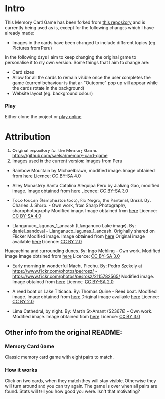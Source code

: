 # Intro

This Memory Card Game has been forked from [this repository](https://github.com/saelsa/memory-card-game) and is currently being used as is, except for the following changes which I have already made:
* Images in the cards have been changed to include different topics (eg. Pictures from Peru)

In the following days I aim to keep changing the original game to personalise it to my own version. Some things that I aim to change are:
* Card sizes
* Allow for all the cards to remain visible once the user completes the game (current behaviour is that an "Outcome" pop up will appear while the cards rotate in the background)
* Website layout (eg. background colour)

### Play 

Either clone the project or [play online](https://scinana.github.io/memory-card-game/)

# Attribution
1. Original repository for the Memory Game: https://github.com/saelsa/memory-card-game
1. Images used in the current version: Images from Peru

 * Rainbow Mountain by Michaelbrawn, modified image. 
Image obtained from [here](https://en.wikipedia.org/wiki/Vinicunca#/media/File:Rainbow_Mountain_Peru.jpg)
Licence: [CC BY-SA 4.0](https://creativecommons.org/licenses/by-sa/4.0)

* Alley Monastery Santa Catalina Arequipa Peru by Jialiang Gao, modified image. 
Image obtained from [here](https://en.wikipedia.org/wiki/Monastery_of_Santa_Catalina_de_Siena,_Arequipa#/media/File:Alley_Monastery_Santa_Catalina_Arequipa_Peru.jpg) 
Licence: [CC BY-SA 3.0](https://creativecommons.org/licenses/by-sa/3.0/)
  
* Toco toucan (Ramphastos toco), Rio Negro, the Pantanal, Brazil. 
By: Charles J. Sharp. - Own work, from Sharp Photography, sharpphotography
Modified image. 
Image obtained from [here](https://en.wikipedia.org/wiki/Toucan#/media/File:Toco_toucan_(Ramphastos_toco)_adult.JPG)
Licence: [CC BY-SA 4.0](https://creativecommons.org/licenses/by-sa/4.0)
  
* Llanganuco_lagunas_1_ancash (Llanganuco Lake image). 
By: daniel_sandoval - Llanganuco_lagunas_1_ancash. Originally shared on Flicker
Modified image. 
Image obtained from [here](https://commons.wikimedia.org/wiki/File:Llanganuco_ancash.jpg)
Original image available [here](https://www.flickr.com/photos/91757435@N00/4165055562/)
Licence: [CC BY 2.0](https://creativecommons.org/licenses/by/2.0/)
  
Huacachina and surrounding dunes. 
By: Ingo Mehling - Own work. 
Modified image
Image obtained from [here](https://en.wikipedia.org/wiki/Huacachina#/media/File:Huacachina_Dunes.jpg)
Licence: [CC BY-SA 3.0](https://creativecommons.org/licenses/by-sa/3.0)
  
* Early morning in wonderful Machu Picchu. 
By: Pedro Szekely at https://www.flickr.com/photos/pedrosz/ - https://www.flickr.com/photos/pedrosz/2115782565/ 
Modified image. 
Image obtained from [here](https://en.wikipedia.org/wiki/Machu_Picchu#/media/File:Machu_Picchu,_Peru.jpg)
Licence: [CC BY-SA 2.0](https://creativecommons.org/licenses/by-sa/2.0)
  
* A reed boat on Lake Titicaca. 
By: Thomas Quine - Reed boat. 
Modified image. 
Image obtained from [here](https://en.wikipedia.org/wiki/Lake_Titicaca#/media/File:Reed_Islands_of_Lake_Titicaca_-b.jpg)
Original image available [here](https://www.flickr.com/photos/91994044@N00/101150157/)
Licence: [CC BY 2.0](https://creativecommons.org/licenses/by/2.0/)
  
* Lima Cathedral, by night. 
By: Martin St-Amant (S23678) - Own work. 
Modified image. 
Image obtained from [here](https://en.wikipedia.org/wiki/Cathedral_Basilica_of_Lima#/media/File:Cath%C3%A9drale_de_Lima_-_Septembre_2007.jpg)
Licence: [CC BY 3.0](https://creativecommons.org/licenses/by/3.0) 
  

## Other info from the original README:

### Memory Card Game

Classic memory card game with eight pairs to match.

### How it works

Click on two cards, when they match they will stay visible. Otherwise they will turn around and you can try again. The game is over when all pairs are found. Stats will tell you how good you were. Isn't that motivating?


